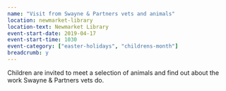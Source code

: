 ```yaml
---
name: "Visit from Swayne & Partners vets and animals"
location: newmarket-library
location-text: Newmarket Library
event-start-date: 2019-04-17
event-start-time: 1030
event-category: ["easter-holidays", "childrens-month"]
breadcrumb: y
---
```


Children are invited to meet a selection of animals and find out about the work Swayne & Partners vets do.
